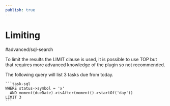 ```yaml
---
publish: true
---
```


# Limiting

<span class="related-pages">#advanced/sql-search</span>

To limit the results the LIMIT clause is used, it is possible to use TOP but that requires more advanced knowledge of the plugin so not recommended.

The following query will list 3 tasks due from today.

````text
```task-sql
WHERE status->symbol = 'x'
  AND moment(dueDate)->isAfter(moment()->startOf('day'))
LIMIT 3
```
````

